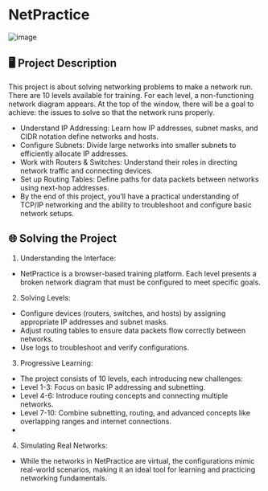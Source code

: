 # NetPractice

![image](https://github.com/user-attachments/assets/553a8be5-365d-4cf7-b212-173b895371dc)

## 🖥 Project Description

This project is about solving networking problems to make a network run. There are 10 levels available for training. For each level, a non-functioning network diagram appears. At the top of the window, there will be a goal to achieve: the issues to solve so that the network runs properly.

- Understand IP Addressing: Learn how IP addresses, subnet masks, and CIDR notation define networks and hosts.
- Configure Subnets: Divide large networks into smaller subnets to efficiently allocate IP addresses.
- Work with Routers & Switches: Understand their roles in directing network traffic and connecting devices.
- Set up Routing Tables: Define paths for data packets between networks using next-hop addresses.
- By the end of this project, you’ll have a practical understanding of TCP/IP networking and the ability to troubleshoot and configure basic network setups.


## 🌐 Solving the Project
1. Understanding the Interface:
- NetPractice is a browser-based training platform. Each level presents a broken network diagram that must be configured to meet specific goals.

2. Solving Levels:
- Configure devices (routers, switches, and hosts) by assigning appropriate IP addresses and subnet masks.
- Adjust routing tables to ensure data packets flow correctly between networks.
- Use logs to troubleshoot and verify configurations.
  
3. Progressive Learning:
- The project consists of 10 levels, each introducing new challenges:
- Level 1-3: Focus on basic IP addressing and subnetting.
- Level 4-6: Introduce routing concepts and connecting multiple networks.
- Level 7-10: Combine subnetting, routing, and advanced concepts like overlapping ranges and internet connections.
- 
4. Simulating Real Networks:
- While the networks in NetPractice are virtual, the configurations mimic real-world scenarios, making it an ideal tool for learning and practicing networking fundamentals.

